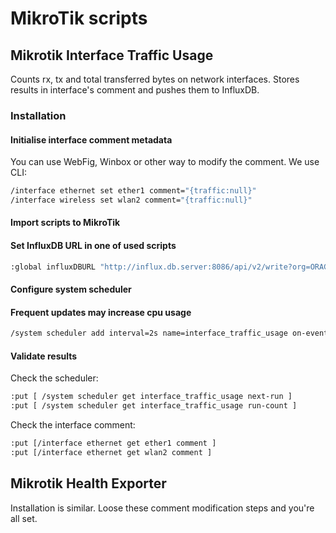 # MikroTik scripts

## Mikrotik Interface Traffic Usage

Counts rx, tx and total transferred bytes on network interfaces. Stores results in interface's comment and pushes them to InfluxDB.

### Installation

#### Initialise interface comment metadata

You can use WebFig, Winbox or other way to modify the comment. We use CLI:

```bash
/interface ethernet set ether1 comment="{traffic:null}"
/interface wireless set wlan2 comment="{traffic:null}"
```
#### Import scripts to MikroTik

#### Set InfluxDB URL in one of used scripts

```bash
:global influxDBURL "http://influx.db.server:8086/api/v2/write?org=ORAGNIZATION&bucket=BUCKET&precision=ns"
```

#### Configure system scheduler
#### Frequent updates may increase cpu usage

```bash
/system scheduler add interval=2s name=interface_traffic_usage on-event="/system/script/run script1" policy=read,write,test start-time=startup
```

#### Validate results

Check the scheduler:
```bash 
:put [ /system scheduler get interface_traffic_usage next-run ]
:put [ /system scheduler get interface_traffic_usage run-count ]
```

Check the interface comment:
```bash
:put [/interface ethernet get ether1 comment ]
:put [/interface ethernet get wlan2 comment ]
```

## Mikrotik Health Exporter

Installation is similar. Loose these comment modification steps and you're all set.

